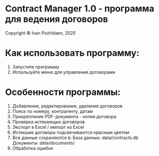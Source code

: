 # Contract Manager 1.0 - программа для ведения договоров
Copyright &copy; Ivan Pozhidaev, 2025

# Как использовать программу:
1) Запустите программу
2) Используйте меню для управления договорами

# Особенности программы:
1) Добавление, редактирование, удаление договоров
2) Поиск по номеру, контрагенту, датам
3) Прикрепление PDF-документа - копии договора
4) Проверка истекающих договоров
5) Экспорт в Excel / импорт из Excel
6) Истекшие договоры подсвечиваются красным цветом
7) Все данные сохраняются в: 
    База данных: data/contracts.db
    Документы: data/documents/
8) Обработка ошибок
